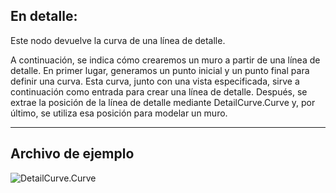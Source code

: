 ## En detalle:
Este nodo devuelve la curva de una línea de detalle.

A continuación, se indica cómo crearemos un muro a partir de una línea de detalle. En primer lugar, generamos un punto inicial y un punto final para definir una curva. Esta curva, junto con una vista especificada, sirve a continuación como entrada para crear una línea de detalle. Después, se extrae la posición de la línea de detalle mediante DetailCurve.Curve y, por último, se utiliza esa posición para modelar un muro.
___
## Archivo de ejemplo

![DetailCurve.Curve](./Revit.Elements.DetailCurve.Curve_img.jpg)
